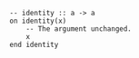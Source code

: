 ```applescript
-- identity :: a -> a
on identity(x)
    -- The argument unchanged.
    x
end identity
```